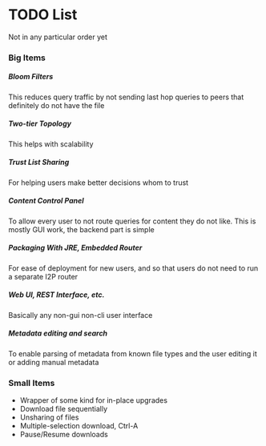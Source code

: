 # TODO List

Not in any particular order yet

### Big Items

##### Bloom Filters

This reduces query traffic by not sending last hop queries to peers that definitely do not have the file

##### Two-tier Topology

This helps with scalability

##### Trust List Sharing

For helping users make better decisions whom to trust

##### Content Control Panel

To allow every user to not route queries for content they do not like.  This is mostly GUI work, the backend part is simple

##### Packaging With JRE, Embedded Router

For ease of deployment for new users, and so that users do not need to run a separate I2P router

##### Web UI, REST Interface, etc.

Basically any non-gui non-cli user interface

##### Metadata editing and search

To enable parsing of metadata from known file types and the user editing it or adding manual metadata

### Small Items

* Wrapper of some kind for in-place upgrades
* Download file sequentially
* Unsharing of files
* Multiple-selection download, Ctrl-A
* Pause/Resume downloads
